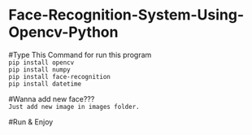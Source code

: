 # Face-Recognition-System-Using-Opencv-Python

#Type This Command for run this program<br>
`pip install opencv`<br>
`pip install numpy`<br>
`pip install face-recognition`<br>
`pip install datetime`<br>

#Wanna add new face???<br>
`Just add new image in images folder.`<br>

#Run & Enjoy
